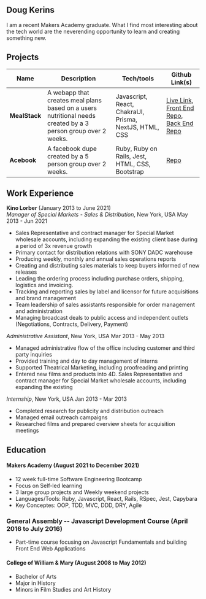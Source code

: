 ## Doug Kerins

I am a recent Makers Academy graduate. What I find most interesting about the tech world are the neverending opportunity to learn and creating something new.

## Projects

| Name                         | Description       | Tech/tools        | Github Link(s) |
| ---------------------------- | ----------------- | ----------------- | --------------|
| **MealStack**| A webapp that creates meal plans based on a users nutritional needs created by a 3 person group over 2 weeks. | Javascript, React, ChakraUI, Prisma, NextJS, HTML, CSS | [Live Link](https://mealstack.netlify.app/), [Front End Repo](https://github.com/dpkerins/mealstack-frontend), [Back End Repo](https://github.com/dpkerins/mealstack-backend) |
| **Acebook** | A facebook dupe created by a 5 person group over 2 weeks. | Ruby, Ruby on Rails, Jest, HTML, CSS, Bootstrap| [Repo](https://github.com/dpkerins/acebook-rails-meta)|

## Work Experience

**Kino Lorber** (January 2013 to June 2021)  
_Manager of Special Markets - Sales & Distribution_, New York, USA May 2013 - Jun 2021
- Sales Representative and contract manager for Special Market wholesale accounts, including expanding the existing
client base during a period of 3x revenue growth
- Primary contact for distribution relations with SONY DADC warehouse
- Producing weekly, monthly and annual sales operations reports
- Creating and distributing sales materials to keep buyers informed of new releases
- Leading the ordering process including purchase orders, shipping, logistics and invoicing.
- Tracking and reporting sales by label and licensor for future acquisitions and brand management
- Team leadership of sales assistants responsible for order management and administration
- Managing broadcast deals to public access and independent outlets (Negotiations, Contracts, Delivery, Payment)

_Administrative Assistant_, New York, USA Mar 2013 - May 2013
- Managed administrative flow of the office including customer and third party inquiries
- Provided training and day to day management of interns
- Supported Theatrical Marketing, including proofreading and printing
- Entered new films and products into 4D. Sales Representative and contract manager for Special Market wholesale accounts, including expanding the existing

 _Internship_, New York, USA Jan 2013 - Mar 2013
- Completed research for publicity and distribution outreach
- Managed email outreach campaigns
- Researched films and prepared overview sheets for acquisition meetings

## Education

#### Makers Academy (August 2021 to December 2021)
- 12 week full-time Software Engineering Bootcamp
- Focus on Self-led learning
- 3 large group projects and Weekly weekend projects
- Languages/Tools: Ruby, Javascript, React, Rails, RSpec, Jest, Capybara
- Key Conceptes: OOP, TDD, MVC, DDD, DRY, Agile

### General Assembly -- Javascript Development Course (April 2016 to July 2016)
- Part-time course focusing on Javascript Fundamentals and building Front End Web Applications

#### College of William & Mary (August 2008 to May 2012)
- Bachelor of Arts
- Major in History
- Minors in Film Studies and Art History

